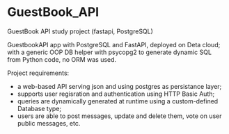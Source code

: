 # GuestBook_API
GuestBook API study project (fastapi, PostgreSQL)

GuestbookAPI app with PostgreSQL and FastAPI, deployed on Deta cloud; with a generic OOP DB helper with psycopg2 to generate dynamic SQL from Python code, no ORM was used.


Project requirements:
 - a web-based API serving json and using postgres as persistance layer;
 - supports user regisration and authentication using HTTP Basic Auth;
 - queries are dynamically generated at runtime using a custom-defined Database type;
 - users are able to post messages, update and delete them, vote on user public messages, etc.
